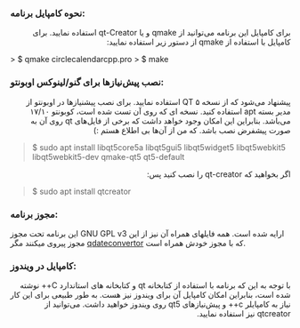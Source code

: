 ### نحوه کامپایل برنامه:
<p style='direction:rtl; text-align:right'>
برای کامپایل این برنامه می‌توانید از qmake و یا qt-Creator استفاده نمایید. برای کامپایل با استفاده از qmake از دستور زیر استفاده نمایید:  
</p>
> $ qmake circlecalendarcpp.pro  
> $ make


### نصب پیش‌نیازها برای گنو/لینوکس اوبونتو:
<p style='direction:rtl; text-align:right'>
پیشنهاد می‌شود که از نسخه ۵ QT استفاده نمایید. برای نصب پیشنیاز‌ها در اوبونتو از مدیر بسته apt استفاده کنید.
نسخه‌ ای که روی آن تست شده است، کوبونتو ۱۷/۱۰ می‌باشد. بنابراین این امکان وجود خواهد داشت که برخی از فایل‌های qt روی آن به صورت پیشفرض نصب باشد. که من از 
آن‌ها بی  اطلاع هستم :)

</p>

> $ sudo apt install libqt5core5a libqt5gui5 libqt5widget5 libqt5webkit5 libqt5webkit5-dev qmake-qt5 qt5-default
<p dir=rtl>
اگر بخواهید که qt-creator را نصب کنید پس:
  </p>

> $ sudo apt install qtcreator

### مجوز برنامه:

این برنامه تحت مجوز GNU GPL v3 ارایه شده است. 
همه فایلهای همراه آن نیز از این مجوز پیروی میکنند مگر
[qdateconvertor](https://www.github.com/kharazi/qdateconvertor)
که با مجوز خودش همراه است.



### کامپایل در ویندوز:
<p style='direction:rtl; text-align:right'>
با توجه به این که برنامه با استفاده از کتابخانه qt و کتابخانه‌‌ های استاندارد C++ نوشته شده است، 
بنابراین امکان کامپایل آن برای ویندوز نیز هست. به طور طبیعی برای این کار نیاز به کامپایلر c++ و پیش‌نیازهای qt5 روی ویندوز خواهید داشت.
می‌توانید از qtcreator نیز استفاده نمایید.


